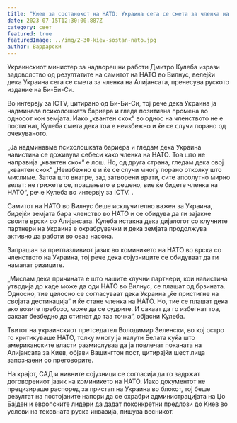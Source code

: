 ```yaml
---
title: "Киев за состанокот на НАТО: Украина сега се смета за членка на Алијансата"
date: 2023-07-15T12:30:00.887Z
category: свет
featured: true
featuredImage: ../img/2-30-kiev-sostan-nato.jpg
author: Вардарски
---
```

Украинскиот министер за надворешни работи Дмитро Кулеба изрази задоволство од резултатите на самитот на НАТО во Вилнус, велејќи дека Украина сега се смета за членка на Алијансата, пренесува руското издание на Би-Би-Си.

Во интервју за ICTV, цитирано од Би-Би-Си, тој рече дека Украина ја надминала психолошката бариера и гледа позитивна промена во односот кон земјата. Иако „квантен скок“ во однос на членството не е постигнат, Кулеба смета дека тоа е неизбежно и ќе се случи порано од очекуваното.

„Ја надминавме психолошката бариера и гледам дека Украина навистина се доживува себеси како членка на НАТО. Тоа што не направија „квантен скок“ е лош. Но, од друга страна, гледам дека овој „квантен скок“ „Неизбежно е и ќе се случи многу порано отколку што мислиме. Затоа што внатре, зад затворени врати, сите апсолутно мирно велат: не грижете се, прашањето е решено, вие ќе бидете членка на НАТО“, рече Кулеба во интервју за ICTV. .

Самитот на НАТО во Вилнус беше исклучително важен за Украина, бидејќи земјата бара членство во НАТО и се обидува да ги зајакне своите врски со Алијансата. Кулеба истакна дека дијалогот со клучните партнери на Украина е охрабрувачки и дека земјата продолжува активно да работи во оваа насока.

Запрашан за претпазливиот јазик во коминикето на НАТО во врска со членството на Украина, тој рече дека сојузниците се обидуваат да ги намалат ризиците.

„Мислам дека причината е што нашите клучни партнери, кои навистина утврдија до каде може да оди НАТО во Вилнус, се плашат од брзината. Односно, тие целосно се согласуваат дека Украина „ќе пристигне на својата дестинација“ и ќе стане членка на НАТО. Но, тие се плашат дека ако возите пребрзо, може да се судрите. И сакаат да го избегнат тоа, сакаат безбедно да стигнат до таа точка“, објасни Кулеба.

Твитот на украинскиот претседател Володимир Зеленски, во кој остро го критикуваше НАТО, толку многу ја налути Белата куќа што американските власти размислуваа да ја повлечат поканата на Алијансата за Киев, објави Вашингтон пост, цитирајќи шест лица запознаени со преговорите.

На крајот, САД и нивните сојузници се согласија да го задржат договорениот јазик на коминикето на НАТО. Иако документот не прецизираше распоред за пристап на Украина во блокот, тој беше резултат на постојаните напори да се охрабри администрацијата на Џо Бајден и европските лидери да дадат поконкретни предлози до Киев во услови на тековната руска инвазија, пишува весникот.